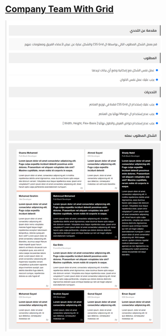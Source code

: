 # [Company Team With Grid](https://elzero.org/frontend-company-team-with-grid/)

![alt text](Company-Team-With-Grid.png)
